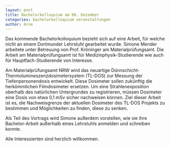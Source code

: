 ```yaml
---
layout: post
title: Bachelorkolloquium am 08. Dezember
categories: bachelorkolloquium veranstaltungen
author: Arne
---
```


Das kommende Bachelorkolloquium bezieht sich auf eine Arbeit, für welche nicht an einem Dortmunder Lehrstuhl gearbeitet wurde.
Simone Mender arbeitete unter Betreuung von Prof. Kröninger am Materialprüfungsamt. Die Arbeit am Materialprüfungsamt ist für Medizinphysik-Studierende wie auch für Hauptfach-Studierende von Interesse.

Am Materialprüfungsamt NRW wird das neuartige Dünnschicht-Thermolumineszenzdosimetersystem (TL-DOS) zur Messung der Tiefenpersonendosis entwickelt. Diese Dosimeter sollen zukünftig die herkömmlichen Filmdosimeter ersetzen. Um eine Strahlenexposition oberhalb des natürlichen Untergrundes zu registrieren, müssen Dosimeter eine Dosis von etwa 0,1 mSv sicher nachweisen können.
Ziel dieser Arbeit ist es, die Nachweisgrenze der aktuellen Dosimeter des TL-DOS Projekts zu bestimmen und Möglichkeiten zu finden, diese zu senken.

Als Teil des Vortrags wird Simone außerdem vorstellen, wie sie ihre Bachelor-Arbeit außerhalb eines Lehrstuhls anmelden und schreiben konnte.

Alle Interessierten sind herzlich willkommen.
